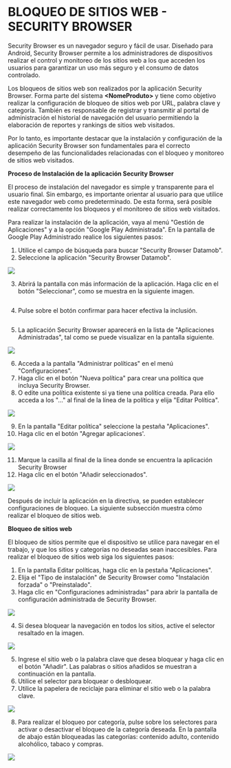 # BLOQUEO DE SITIOS WEB - SECURITY BROWSER

Security Browser es un navegador seguro y fácil de usar. Diseñado para Android, Security Browser permite a los administradores de dispositivos realizar el control y monitoreo de los sitios web a los que acceden los usuarios para garantizar un uso más seguro y el consumo de datos controlado.

Los bloqueos de sitios web son realizados por la aplicación Security Browser. Forma parte del sistema **\<NomeProduto>** y tiene como objetivo realizar la configuración de bloqueo de sitios web por URL, palabra clave y categoría. También es responsable de registrar y transmitir al portal de administración el historial de navegación del usuario permitiendo la elaboración de reportes y rankings de sitios web visitados.

Por lo tanto, es importante destacar que la instalación y configuración de la aplicación Security Browser son fundamentales para el correcto desempeño de las funcionalidades relacionadas con el bloqueo y monitoreo de sitios web visitados.

**Proceso de Instalación de la aplicación Security Browser**

El proceso de instalación del navegador es simple y transparente para el usuario final. Sin embargo, es importante orientar al usuario para que utilice este navegador web como predeterminado. De esta forma, será posible realizar correctamente los bloqueos y el monitoreo de sitios web visitados.

Para realizar la instalación de la aplicación, vaya al menú "Gestión de Aplicaciones" y a la opción "Google Play Administrada". En la pantalla de Google Play Administrado realice los siguientes pasos:

1. Utilice el campo de búsqueda para buscar "Security Browser Datamob".
2. Seleccione la aplicación "Security Browser Datamob".

![](<.gitbook/assets/0 (11).png>)

3. Abrirá la pantalla con más información de la aplicación. Haga clic en el botón "Seleccionar", como se muestra en la siguiente imagen.

<figure><img src=".gitbook/assets/image (38).png" alt=""><figcaption></figcaption></figure>

4. Pulse sobre el botón confirmar para hacer efectiva la inclusión.

<figure><img src=".gitbook/assets/image (39).png" alt=""><figcaption></figcaption></figure>

5. La aplicación Security Browser aparecerá en la lista de "Aplicaciones Administradas", tal como se puede visualizar en la pantalla siguiente.

![](<.gitbook/assets/3 (9).png>)

6. Acceda a la pantalla "Administrar políticas" en el menú "Configuraciones".
7. Haga clic en el botón "Nueva política" para crear una política que incluya Security Browser.
8. O edite una política existente si ya tiene una política creada. Para ello acceda a los "..." al final de la línea de la política y elija "Editar Política".

![](<.gitbook/assets/4 (7).png>)

9. En la pantalla "Editar política" seleccione la pestaña "Aplicaciones".
10. Haga clic en el botón "Agregar aplicaciones'.

![](<.gitbook/assets/5 (7).png>)

11. Marque la casilla al final de la línea donde se encuentra la aplicación Security Browser
12. Haga clic en el botón "Añadir seleccionados".

![](<.gitbook/assets/6 (7).png>)

Después de incluir la aplicación en la directiva, se pueden establecer configuraciones de bloqueo. La siguiente subsección muestra cómo realizar el bloqueo de sitios web.

**Bloqueo de sitios web**

El bloqueo de sitios permite que el dispositivo se utilice para navegar en el trabajo, y que los sitios y categorías no deseadas sean inaccesibles. Para realizar el bloqueo de sitios web siga los siguientes pasos:

1. En la pantalla Editar políticas, haga clic en la pestaña "Aplicaciones".
2. Elija el "Tipo de instalación" de Security Browser como "Instalación forzada" o "Preinstalado".
3. Haga clic en "Configuraciones administradas" para abrir la pantalla de configuración administrada de Security Browser.

![](<.gitbook/assets/7 (7).png>)

4. Si desea bloquear la navegación en todos los sitios, active el selector resaltado en la imagen.

![](<.gitbook/assets/8 (7).png>)

5. Ingrese el sitio web o la palabra clave que desea bloquear y haga clic en el botón "Añadir". Las palabras o sitios añadidos se muestran a continuación en la pantalla.
6. Utilice el selector para bloquear o desbloquear.
7. Utilice la papelera de reciclaje para eliminar el sitio web o la palabra clave.

![](<.gitbook/assets/9 (7).png>)

8. Para realizar el bloqueo por categoría, pulse sobre los selectores para activar o desactivar el bloqueo de la categoría deseada. En la pantalla de abajo están bloqueadas las categorías: contenido adulto, contenido alcohólico, tabaco y compras.

![](<.gitbook/assets/10 (6).png>)
